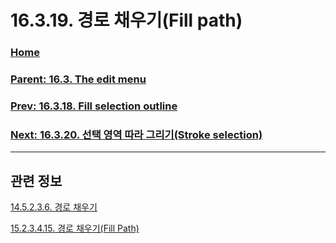 # 16.3.19. 경로 채우기(Fill path)

### [Home](./00-home.md)
### [Parent: 16.3. The edit menu](./16-03-00-the-edit-menu.md)
### [Prev: 16.3.18. Fill selection outline](./16-03-18-fill-selection-outline.md)
### [Next: 16.3.20. 선택 영역 따라 그리기(Stroke selection)](./16-03-20-stroke-selection.md)

***

## 관련 정보

[14.5.2.3.6. 경로 채우기](./14-05-02-03-06-fill_path.md)

[15.2.3.4.15. 경로 채우기(Fill Path)](./15-02-03-04-15-fill_path.md)